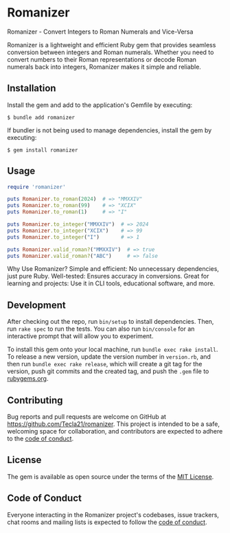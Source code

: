 # Romanizer

Romanizer - Convert Integers to Roman Numerals and Vice-Versa

Romanizer is a lightweight and efficient Ruby gem that provides seamless conversion between integers and Roman numerals. Whether you need to convert numbers to their Roman representations or decode Roman numerals back into integers, Romanizer makes it simple and reliable.

## Installation

Install the gem and add to the application's Gemfile by executing:

    $ bundle add romanizer

If bundler is not being used to manage dependencies, install the gem by executing:

    $ gem install romanizer

## Usage

```ruby
require 'romanizer'

puts Romanizer.to_roman(2024)  # => "MMXXIV"
puts Romanizer.to_roman(99)    # => "XCIX"
puts Romanizer.to_roman(1)     # => "I"

puts Romanizer.to_integer("MMXXIV")  # => 2024
puts Romanizer.to_integer("XCIX")    # => 99
puts Romanizer.to_integer("I")       # => 1

puts Romanizer.valid_roman?("MMXXIV")  # => true
puts Romanizer.valid_roman?("ABC")     # => false
```

Why Use Romanizer?
    Simple and efficient: No unnecessary dependencies, just pure Ruby.
    Well-tested: Ensures accuracy in conversions.
    Great for learning and projects: Use it in CLI tools, educational software, and more.

## Development

After checking out the repo, run `bin/setup` to install dependencies. Then, run `rake spec` to run the tests. You can also run `bin/console` for an interactive prompt that will allow you to experiment.

To install this gem onto your local machine, run `bundle exec rake install`. To release a new version, update the version number in `version.rb`, and then run `bundle exec rake release`, which will create a git tag for the version, push git commits and the created tag, and push the `.gem` file to [rubygems.org](https://rubygems.org).

## Contributing

Bug reports and pull requests are welcome on GitHub at https://github.com/Tecla21/romanizer. This project is intended to be a safe, welcoming space for collaboration, and contributors are expected to adhere to the [code of conduct](https://github.com/Tecla21/romanizer/blob/main/CODE_OF_CONDUCT.md).

## License

The gem is available as open source under the terms of the [MIT License](https://opensource.org/licenses/MIT).

## Code of Conduct

Everyone interacting in the Romanizer project's codebases, issue trackers, chat rooms and mailing lists is expected to follow the [code of conduct](https://github.com/[USERNAME]/romanizer/blob/main/CODE_OF_CONDUCT.md).
